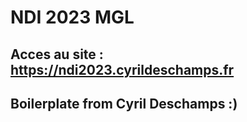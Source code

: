 # NDI 2023 MGL

## Acces au site : https://ndi2023.cyrildeschamps.fr

## Boilerplate from Cyril Deschamps :)
